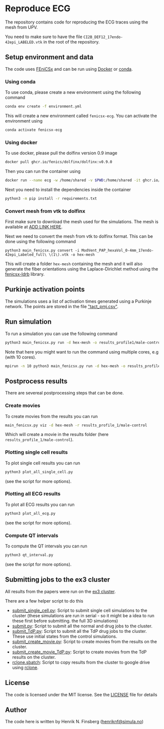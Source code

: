 # Reproduce ECG

The repository contains code for reproducing the ECG traces using the mesh from UPV.

You need to make sure to have the file `CI2B_DEF12_17endo-42epi_LABELED.vtk` in the root of the repository. 

## Setup environment and data
The code uses [FEniCSx](https://fenicsproject.org/) and can be run using [Docker](https://www.docker.com/) or [conda](https://docs.conda.io/en/latest/).

### Using conda
To use conda, please create a new environment using the following command
```bash
conda env create -f environment.yml
```
This will create a new environment called `fenicsx-ecg`. You can activate the environment using
```bash
conda activate fenicsx-ecg
```


### Using docker
To use docker, please pull the dolfinx version 0.9 image
```bash
docker pull ghcr.io/fenics/dolfinx/dolfinx:v0.9.0
```
Then you can run the container using
```bash
docker run --name ecg -w /home/shared -v $PWD:/home/shared -it ghcr.io/fenics/dolfinx/dolfinx:nightly
```
Next you need to install the dependencies inside the container
```bash
python3 -m pip install -r requirements.txt
```


### Convert mesh from vtk to dolfinx
First make sure to download the mesh used for the simulations. The mesh is available at [ADD LINK HERE](/#).

Next we need to convert the mesh from vtk to dolfinx format. This can be done using the following command
```
python3 main_fenicsx.py convert -i ModVent_PAP_hexaVol_0-4mm_17endo-42epi_Labeled_full\ \(1\).vtk -o hex-mesh
```
This will create a folder `hex-mesh` containing the mesh and it will also generate the fiber orientations using the Laplace-Dirichlet method using the [fenicsx-ldrb](https://github.com/finsberg/fenicsx-ldrb/tree/main) library.


## Purkinje activation points
The simulations uses a list of activation times generated using a Purkinje network. The points are stored in the file ["tact_pmj.csv"](tact_pmj.csv).

## Run simulation

To run a simulation you can use the following command

```bash
python3 main_fenicsx.py run -d hex-mesh -o results_profile1/male-control --sex male --case CTRL
```
Note that here you might want to run the command using multiple cores, e.g (with 10 cores). 
```bash
mpirun -n 10 python3 main_fenicsx.py run -d hex-mesh -o results_profile1/male-control --sex male --case CTRL
```

## Postprocess results

There are severeal postprocessing steps that can be done.

### Create movies
To create movies from the results you can run
```bash
main_fenicsx.py viz -d hex-mesh -r results_profile_1/male-control 
```
Which will create a movie in the results folder (here `results_profile_1/male-control`).

### Plotting single cell results

To plot single cell results you can run
```bash
python3 plot_all_single_cell.py
```
(see the script for more options).

### Plotting all ECG results
To plot all ECG results you can run
```bash
python3 plot_all_ecg.py
```
(see the script for more options).

### Compute QT intervals

To compute the QT intervals you can run
```bash
python3 qt_interval.py
```
(see the script for more options).



## Submitting jobs to the ex3 cluster
All results from the papers were run on the [ex3 cluster](https://www.ex3.simula.no).

There are a few helper script to do this

* [submit_single_cell.py](submit_single_cell.py): Script to submit single cell simulations to the cluster (these simulations are run in serial - so it might be a idea to run these first before submitting. the full 3D simulations)
* [submit.py](submit.py): Script to submit all the normal and drug jobs to the cluster.
* [submit_TdP.py](submit_TdP.py): Script to submit all the TdP drug jobs to the cluster. These use initial states from the control simulations.
* [submit_create_movie.py](submit_create_movie.py): Script to create movies from the results on the cluster.
* [submit_create_movie_TdP.py](submit_create_movie_TdP.py): Script to create movies from the TdP results on the cluster.
* [rclone.sbatch](rclone.sbatch): Script to copy results from the cluster to google drive using [rclone](https://rclone.org/).


## License
The code is licensed under the MIT license. See the [LICENSE](LICENSE) file for details

## Author
The code here is written by Henrik N. Finsberg (henriknf@simula.no)